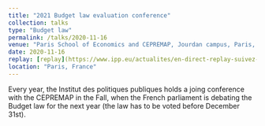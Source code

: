 ```yaml
---
title: "2021 Budget law evaluation conference"
collection: talks
type: "Budget law"
permalink: /talks/2020-11-16
venue: "Paris School of Economics and CEPREMAP, Jourdan campus, Paris, France"
date: 2020-11-16
replay: [replay](https://www.ipp.eu/actualites/en-direct-replay-suivez-en-ligne-conference-impact-de-la-crise-et-des-mesures-budgetaires-2020-2021/)
location: "Paris, France"
---
```


Every year, the Institut des politiques publiques holds a joing conference with the CEPREMAP in the Fall, when the French parliament is debating the Budget law for the next year (the law has to be voted before December 31st).
